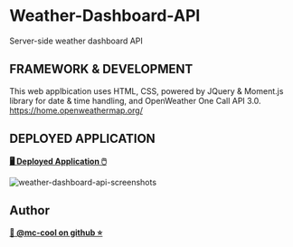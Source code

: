 # Weather-Dashboard-API
Server-side weather dashboard API

## FRAMEWORK & DEVELOPMENT
This web applbication uses HTML, CSS, powered by JQuery & Moment.js library for date & time handling, and OpenWeather One Call API 3.0. https://home.openweathermap.org/ 

## DEPLOYED APPLICATION
**[🖥️ Deployed Application 🖱️](https://m-ccool.github.io/Weather-Dashboard-API/)**

![weather-dashboard-api-screenshots](https://user-images.githubusercontent.com/101916187/197895277-228e34c9-8fd2-4ff8-b88f-76231c9a0a9b.png)





## Author
**[🐉 @mc-cool on github ⭐](https://github.com/m-ccool)**

